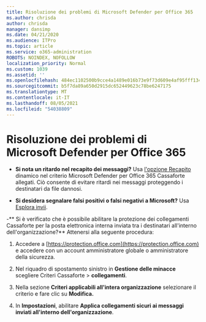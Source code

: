 ```yaml
---
title: Risoluzione dei problemi di Microsoft Defender per Office 365
ms.author: chrisda
author: chrisda
manager: dansimp
ms.date: 04/21/2020
ms.audience: ITPro
ms.topic: article
ms.service: o365-administration
ROBOTS: NOINDEX, NOFOLLOW
localization_priority: Normal
ms.custom: 1039
ms.assetid: ''
ms.openlocfilehash: 484ec1102500b9cce4a1489e016b73e9f73d609e4af95fff13405857d34f3978
ms.sourcegitcommit: b5f7da89a650d2915dc652449623c78be6247175
ms.translationtype: MT
ms.contentlocale: it-IT
ms.lasthandoff: 08/05/2021
ms.locfileid: "54038809"
---
```

# <a name="troubleshooting-microsoft-defender-for-office-365"></a>Risoluzione dei problemi di Microsoft Defender per Office 365

- **Si nota un ritardo nel recapito dei messaggi?** Usa [l'opzione Recapito](/microsoft-365/security/office-365-security/dynamic-delivery-and-previewing) dinamico nel criterio Microsoft Defender per Office 365 Cassaforte allegati. Ciò consente di evitare ritardi nei messaggi proteggendo i destinatari da file dannosi.

- **Si desidera segnalare falsi positivi o falsi negativi a Microsoft?** Usa [Esplora invii](https://protection.office.com/reportsubmission).

-** Si è verificato che è possibile abilitare la protezione dei collegamenti Cassaforte per la posta elettronica interna inviata tra i destinatari all'interno dell'organizzazione?** Attenersi alla seguente procedura:

  1. Accedere a [https://protection.office.com](https://protection.office.com) e accedere con un account amministratore globale o amministratore della sicurezza.

  2. Nel riquadro di spostamento sinistro in **Gestione delle minacce** scegliere Criteri Cassaforte  \> **collegamenti**.

  3. Nella sezione **Criteri applicabili all'intera organizzazione** selezionare il criterio e fare clic su **Modifica.**

  4. In **Impostazioni**, abilitare **Applica collegamenti sicuri ai messaggi inviati all'interno dell'organizzazione**.
